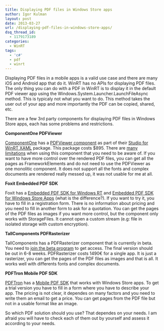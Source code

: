 ```yaml
---
title: Displaying PDF files in Windows Store apps
author: Igor Kulman
layout: post
date: 2013-03-27
url: /displaying-pdf-files-in-windows-store-apps/
dsq_thread_id:
  - 1179173189
categories:
  - WinRT
tags:
  - 'c#'
  - pdf
  - winrt
---
```

Displaying PDF files in a mobile apps is a valid use case and there are many iOS and Android app that do it. WinRT has no APIs for displaying PDF files. The only thing you can do with a PDF in WinRT is to display it in the default PDF viewer app using the Windows.System.Launcher.LaunchFileAsync method. This is typicaly not what you want to do. This method takes the user out of your app and more importantly the PDF can be copied, shared, etc. 

There are a few 3rd party components for displaying PDF files in Windows Store apps, each has some problems and restrictions.

**ComponentOne PDFViewer**

[ComponentOne][1] has a [PDFViewer component][2] as part of their [Studio for WinRT XAML][3] package. This package costs $895. There are [many limitations][4] when using this component that you need to be aware of. If you want to have more control over the rendered PDF files, you can get all the pages as FrameworkElements and do not need to use the PDFViewer as one monolitic component. It does not support all the fonts and complex documents are rendered really messed up, it was not usable for me at all.

<!--more-->

**Foxit Embedded PDF SDK**

Foxit has a [Embedded PDF SDK for Windows RT][5] and [Embedded PDF SDK for Windows Store Apps][6] (what is the difference?). If you want to try it, you have to fill in a registration form. There is no information about pricing and you need to fill in another form to ask for a quotation. You can get the pages of the PDF files as images if you want more control, but the component only works with StorageFiles. It cannot open a custom stream (e.g: file in isolated storage with custom encryption).

**TallComponents PDFRasterizer**

TallComponents has a PDFRasterizer component that is currently in beta. You need to [join the beta program][7] to get access. The final version should be out in 6-8 weeks. PDFRasterizer costs 1490€ for a single app. It is just a rasterizer, you can get the pages of the PDF files as images and that is all. It works well with differents fonts and complex documents. 

**PDFTron Mobile PDF SDK**

[PDFTron][8] has a [Mobile PDF SDK][9] that works with Windows Store apps. To get a trial version you have to fill in a form where you have to describe your app. The pricing is not clear, it dependes on many factors and you need to write them an email to get a price. You can get pages from the PDF file but not in a usable format like an image.

So which PDF solution should you use? That dependes on your needs. I am afraid you will have to check each of them out by yourself and assess it according to your needs.

 [1]: http://www.componentone.com
 [2]: http://www.componentone.com/SuperProducts/PdfViewerWinRT/
 [3]: http://www.componentone.com/SuperProducts/StudioWinRTXAML/
 [4]: http://helpcentral.componentone.com/nethelp/PdfViewerWinRT/#!Documents/pdfviewerlimitations1.htm
 [5]: http://www.foxitsoftware.com/products/sdk/embedded/winrt/
 [6]: http://www.foxitsoftware.com/products/sdk/embedded/win8/
 [7]: https://www.tallcomponents.com/betaprogram.aspx
 [8]: http://www.pdftron.com/index.html
 [9]: http://www.pdftron.com/pdfnet/mobile/windows8_winrt_pdf_library.html